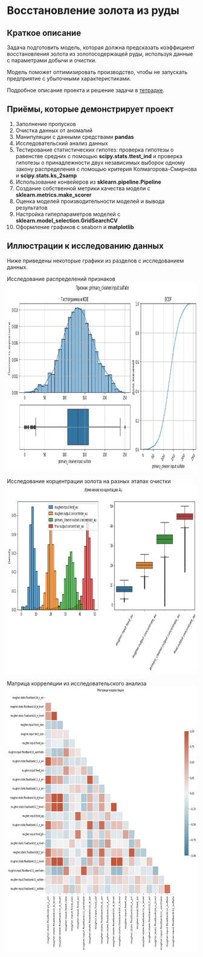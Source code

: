 # Восстановление золота из руды

## Краткое описание
Задача подготовить модель, которая должна предсказать коэффициент восстановления золота из золотосодержащей руды, используя данные с параметрами добычи и очистки. 

Модель поможет оптимизировать производство, чтобы не запускать предприятие с убыточными характеристиками.

Подробное описание проекта и решение задачи в [тетрадке](09%20СБОРНЫЙ%20ПРОЕКТ%20-%202/Восстановление%20золота%20из%20руды.ipynb).


## Приёмы, которые демонстрирует проект

1. Заполнение пропусков
1. Очистка данных от аномалий
1. Манипуляции с данными средствами **pandas**
1. Исследовательский анализ данных
1. Тестирование статистических гипотез: проверка гипотезы о равенстве средних с помощью **scipy.stats.ttest_ind** и проверка гипотезы о принадлежности двух независимых выборок одному закону распределения с помощью критерия Колмагорова-Смирнова и **scipy.stats.ks_2samp**
1. Использование конвейеров из **sklearn.pipeline.Pipeline**
1. Создание собственной метрики качества модели с **sklearn.metrics.make_scorer**
1. Оценка моделей производительности моделей и вывода результатов
1. Настройка гиперпараметров моделей с **sklearn.model_selection.GridSearchCV**
1. Оформление графиков с seaborn и **matplotlib**


## Иллюстрации к исследованию данных

Ниже приведены некоторые графики из разделов с исследованием данных.

Исследование распределений признаков  
<img alt="Распределения признаков" src="images/01.png" height="500">

Исследование корцентрации золота на разных этапах очистки  
<img alt="Корцентрации золота на разных этапах очистки" src="images/02.png" height="500">

Матрица корреляции из исследовательского анализа  
<img alt="Матрица корреляции" src="images/03.png" height="700">
